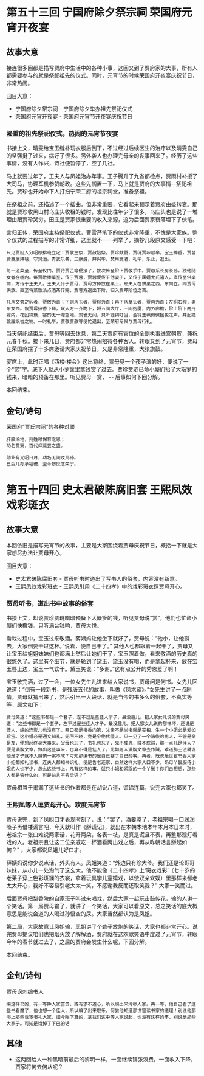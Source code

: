 # 第五十三回 宁国府除夕祭宗祠 荣国府元宵开夜宴

## 故事大意

接连很多回都是描写贾府中生活中的各种小事，这回又到了贾府家的大事，所有人都需要参与的就是祭祀祖先的仪式。同时，元宵节的时候荣国府开夜宴庆祝节日，非常热闹。

回目大意：

* 宁国府除夕祭宗祠 - 宁国府除夕举办祖先祭祀仪式
* 荣国府元宵开夜宴 - 荣国府元宵节开夜宴庆祝节日

### 隆重的祖先祭祀仪式，热闹的元宵节夜宴

书接上文，晴雯给宝玉缝补玩衣服后倒下，不过经过后续医生的治疗以及晴雯自己的坚强挺了过来，病好了很多。另外袭人也办理完母亲的丧事回来了。经历了这些事情，没有人作兴，诗社便暂停了，空了几社。

马上就要过年了，王夫人与凤姐治办年事。王子腾升了九省都检点，贾雨村补授了大司马，协理军机参赞朝政。这些先搁置一下，马上就是贾府的大事情--祭祀祖先。贾珍也开始命下人打扫宁荣二府的祖宗祠堂，准备祭祖。

在祭祖之前，还描述了一个插曲，但非常重要，它看起来预示着贾府由盛转衰。那就是贾珍收黑山村乌庄头收租的钱时，发现比往年少了很多，乌庄头也是说了一堆理由跟贾珍哭穷。田庄是贾家很重要的收入来源，这为后面贾家衰落埋下了伏笔。

言归正传，荣国府主持祭祀仪式，曹雪芹笔下的仪式非常隆重，不愧是大家族。整个仪式的过程描写的非常详细，这里就不一一列举了，摘抄几段原文感受一下吧：

```shell
只见贾府人分昭穆排班立定：贾敬主祭，贾赦陪祭，贾珍献爵，贾琏贾琮献帛，宝玉捧香，贾菖贾菱展拜毯，守焚池。青衣乐奏，三献爵，拜兴毕，焚帛奠酒，礼毕，乐止，退出。

每一道菜至，传至仪门，贾荇贾芷等便接了，按次传至阶上贾敬手中。贾蓉系长房长孙，独他随女眷在槛内。每贾敬捧菜至，传于贾蓉，贾蓉便传于他妻子，又传于凤姐尤氏诸人，直传至供桌前，方传于王夫人。王夫人传于贾母，贾母方捧放在桌上。邢夫人在供桌之西，东向立，同贾母供放。直至将菜饭汤点酒茶传完，贾蓉方退出下阶，归入贾芹阶位之首。

凡从文旁之名者，贾敬为首；下则从玉者，贾珍为首；再下从草头者，贾蓉为首；左昭右穆，男东女西。俟贾母拈香下拜，众人方一齐跪下，将五间大厅，三间抱厦，内外廊檐，阶上阶下两丹墀内，花团锦簇，塞的无一隙空地。鸦雀无闻，只听铿锵叮当，金铃玉珮微微摇曳之声，并起跪靴履飒沓之响。一时礼毕，贾敬贾赦等便忙退出，至荣府专候与贾母行礼。
```

当天祭祀结束后，贾母等回去休息，第二天贾府有官位的全副执事进宫朝贺，兼祝元春千秋。接下来几日，贾府都非常热闹招待各种客人。转眼又到了元宵节，贾母在荣国府摆了十多席邀请大家庆祝节日，又是非常隆重，大张旗鼓。

宴席上，此时正唱《西楼·楼会》这出将终，贾母见一个孩子演的好，便说了一个“赏”字。底下人就从小萝筐里拿钱赏了过去。贾珍贾琏已命小厮们抬了大簸箩的钱来，暗暗的预备在那里。听见贾母一赏， -- 后事如何下回分解。

本回结束。

## 金句/诗句

荣国府“贾氏宗祠”的各种对联

```shell
肝脑涂地，兆姓赖保育之恩；　
功名贯天，百代仰蒸尝之盛。

勋业有光昭日月，功名无间及儿孙。
已后儿孙承福德，至今黎庶念荣宁。
```

# 第五十四回 史太君破陈腐旧套 王熙凤效戏彩斑衣

## 故事大意

本回依旧是描写元宵节的故事，主要是大家围绕着贾母庆祝节日，概括一下就是大家想尽办法让贾母开心。

回目大意：

* 史太君破陈腐旧套 - 贾母听书时道出了写书人的俗套，内容没有新意。
* 王熙凤效戏彩斑衣 - 王熙凤引用《二十四孝》中的戏彩斑衣逗贾母开心。

### 贾母听书，道出书中故事的俗套

书接上文，却说贾珍贾琏暗暗预备下大簸箩的钱，听见贾母说“赏”，他们也忙命小厮们快撒钱。只听满台钱响，贾母大悦。

看戏过程中，宝玉过来敬酒。薛姨妈让他坐下就好了，贾母说：“他小，让他斟去，大家倒要干过这杯。”说着，便自己干了。” 其他人也都跟着一起干了，贾母又让宝玉给姐姐妹妹们也都满上然后让她们干了，宝玉照着做，看来敬酒的历史真的很悠久了。这里有个细节，就是轮到了黛玉，黛玉没有喝，而是拿起杯来，放在宝玉唇上边，宝玉一气饮干。黛玉笑说：“多谢。”这有点公开的秀恩爱了啊！

宝玉敬完酒，过了一会，一位女先生儿进来给大家说书，贾母问是何书。女先儿回说道：“倒有一段新书，是残唐五代的故事，叫做《凤求鸾》。”女先生讲了一点剧情，贾母就猜出来了，然后引出一大段话，就是当今的书多么的俗套，不真实等等，原文如下：

```shell
贾母笑道：“这些书都是一个套子，左不过是些佳人才子，最没趣儿。把人家女儿说的贾母笑道：“这些书都是一个套子，左不过是些佳人才子，最没趣儿。把人家女儿说的那样坏，还说是佳人，编的连影儿也没有了。开口都是书香门第，父亲不是尚书就是宰相，生一个小姐必是爱如珍宝。这小姐必是通文知礼，无所不晓，竟是个绝代佳人。只一见了一个清俊的男人，不管是亲是友，便想起终身大事来，父母也忘了，书礼也忘了，鬼不成鬼，贼不成贼，那一点儿是佳人？便是满腹文章，做出这些事来，也算不得是佳人了。比如男人满腹文章去作贼，难道那王法就说他是才子就不入贼情一案不成？可知那编书的是自己塞了自己的嘴。再者，既说是世宦书香大家小姐都知礼读书，连夫人都知书识礼，便是告老还家，自然这样大家人口不少，奶母丫鬟服侍小姐的人也不少，怎么这些书上，凡有这样的事，就只小姐和紧跟的一个丫鬟？你们白想想，那些人都是管什么的，可是前言不答后语？”
```

贾母相当于揭漏了这些书的作者都是在胡说八道，谎话连篇，说完大家也都笑了。

### 王熙凤等人逗贾母开心，欢度元宵节

贾母说完，到了凤姐口才表现时刻了，说：“罢了，酒要凉了，老祖宗喝一口润润嗓子再借楼谎言吧，今天就叫作《掰谎记》，就出在本朝本地本年本月本日本时，老祖宗一张口难说两家话，花开两朵，各表一枝，是真是谎且不表，再整那观灯看戏的人。老祖宗且让这二位亲戚吃一杯酒看两出戏之后，再从昨朝话言掰起如何？” ，大家都说凤姐儿好口才。

薛姨妈说你少说点话，外头有人。凤姐笑道：“外边只有珍大爷。我们还是论哥哥妹妹，从小儿一处淘气了这么大，他不能像《二十四孝》上‘斑衣戏彩’（七十岁的老莱子穿上色彩斑斓的衣裳，拿着玩具学儿童嬉戏，以使双亲欢娱）里那样来都老太太开心，我好不容易引老太太一笑，不感谢我反而还取笑我？” 大家一笑而过。

后面贾母把梨香院的自家班子叫过来唱戏，然后大家一起玩击鼓传花，输的人讲一个笑话。第一局贾母输了，就讲了一个笑话，大家可以看原文，总之笑话的底大概意思是能说会道的人喝过孙悟空的尿。大家当然都认为是凤姐。

第二局，大家故意让凤姐输，凤姐讲了个聋子放炮的笑话，大家也都非常开心。说完贾母提议咱们也把烟火放了解解酒，贾府就在这欢歌笑语中度过了元宵节，转眼今年的春节就过去了，之后的贾府会发生什么呢，下回分解。

本回结束。

## 金句/诗句

贾母讽刺编书人

```shell
编这样书的，有一等妒人家富贵，或有求不遂心，所以编出来污秽人家。再一等，他自己看了这些书看魔了，他也想一个佳人，所以编了出来取乐。何尝他知道那世宦读书家的道理！别说他那书上那些世宦书礼大家，如今眼下真的，拿我们这中等人家说起，也没有这样的事，别说是那些大家子。可知是诌掉了下巴的话
```

## 其他

* 这两回给人一种黑暗前最后的黎明一样，一面继续铺张浪费，一面收入下降，贾家将何去何从呢？
